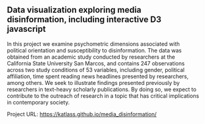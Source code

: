 ## Data visualization exploring media disinformation, including interactive D3 javascript
In this project we examine psychometric dimensions associated with
political orientation and susceptibility to disinformation. The data was obtained
from an academic study conducted by researchers at the California State University
San Marcos, and contains 247 observations across two study conditions of 53
variables, including gender, political affiliation, time spent reading news headlines
presented by researchers, among others.
We seek to illustrate findings presented previously by researchers in text-heavy
scholarly publications. By doing so, we expect to contribute to the outreach of
research in a topic that has critical implications in contemporary society.

Project URL:
https://katlass.github.io/media_disinformation/
